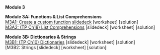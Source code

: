 <b>Module 3</b>  

<b>Module 3A: Functions & List Comprehensions</b>  
[M3A1: Create a custom function](https://colab.research.google.com/drive/1w3WG30R8xhPv6kZBEdWHoYMOvnRL3hxj#scrollTo=cFqnZGxyXH0I) [slidedeck](https://www.dropbox.com/scl/fi/x612ydq2eenookvksr7fc/buad5802-m1-review-python-functions-slides.pptx?rlkey=ekmmcqced84nueupsdy0whtk3&dl=0) [worksheet] [solution]    
[M3A2: (TP Ch18) List Comprehensions](https://colab.research.google.com/drive/16oHsAVeXUP5xgcXq-ECX4zXwjxwjKusD#scrollTo=e046e382) [slidedeck] [worksheet] [solution]     

<b>Module 3B: Dictionaries & Strings</b>  
[M3B1: (TP Ch10) Dictionaries](https://colab.research.google.com/drive/1mDHYFR-xospgw695_77GjNfSGfpd507K#scrollTo=acfd2720) [slidedeck] [worksheet] [solution]  
[M3B2: Strings [slidedeck] [worksheet] [solution]  
